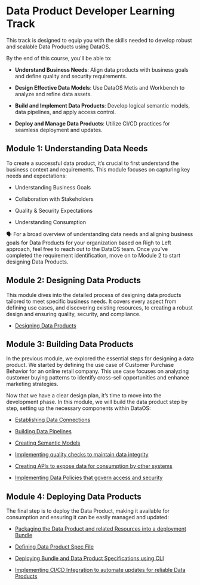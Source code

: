 # Data Product Developer Learning Track

This track is designed to equip you with the skills needed to develop robust and scalable Data Products using DataOS. 

By the end of this course, you'll be able to:

- **Understand Business Needs**: Align data products with business goals and define quality and security requirements.

- **Design Effective Data Models**: Use DataOS Metis and Workbench to analyze and refine data assets.

- **Build and Implement Data Products**: Develop logical semantic models, data pipelines, and apply access control.

- **Deploy and Manage Data Products**: Utilize CI/CD practices for seamless deployment and updates.

## Module 1: Understanding Data Needs

To create a successful data product, it’s crucial to first understand the business context and requirements. This module focuses on capturing key needs and expectations:

<div class= "grid cards" markdown>

- Understanding Business Goals

- Collaboration with Stakeholders

- Quality & Security Expectations

- Understanding Consumption

</div>

<aside class= "callout">
🗣 For a broad overview of understanding data needs and aligning business goals for Data Products for your organization based on Righ to Left approach, feel free to reach out to the DataOS team. Once you've completed the requirement identification, move on to Module 2 to start designing Data Products.
</aside>

## Module 2: Designing Data Products

This module dives into the detailed process of designing data products tailored to meet specific business needs. It covers every aspect from defining use cases, and discovering existing resources, to creating a robust design and ensuring quality, security, and compliance.

<div class= "grid cards" markdown>

- [Designing Data Products](/learn/dp_developer_learn_track/design_dp/)  

</div>

## Module 3: Building Data Products

In the previous module, we explored the essential steps for designing a data product. We started by defining the use case of Customer Purchase Behavior for an online retail company. This use case focuses on analyzing customer buying patterns to identify cross-sell opportunities and enhance marketing strategies.

Now that we have a clear design plan, it’s time to move into the development phase. In this module, we will build the data product step by step, setting up the necessary components within DataOS:

<div class= "grid cards" markdown>

- [Establishing Data Connections](/learn/dp_developer_learn_track/data_source_connectivity/)

- [Building Data Pipelines](/learn/dp_developer_learn_track/build_pipeline/)

- [Creating Semantic Models](/learn/dp_developer_learn_track/create_semantic_model/)

- [Implementing quality checks to maintain data integrity](/learn/dp_developer_learn_track/quality_check/)

- [Creating APIs to expose data for consumption by other systems](/learn/dp_developer_learn_track/data_api/)

- [Implementing Data Policies that govern access and security]()

</div>

## Module 4: Deploying Data Products

The final step is to deploy the Data Product, making it available for consumption and ensuring it can be easily managed and updated:

<div class= "grid cards" markdown>

- [Packaging the Data Product and related Resources into a deployment Bundle](/learn/dp_developer_learn_track/create_bundle/)
 
- [Defining Data Product Spec File](/learn/dp_developer_learn_track/create_dp_spec/)

- [Deploying Bundle and Data Product Specifications using CLI](/learn/dp_developer_learn_track/deploy_dp_cli/)

- [Implementing CI/CD Integration to automate updates for reliable Data Products](/learn/dp_developer_learn_track/ci_cd/)

</div>